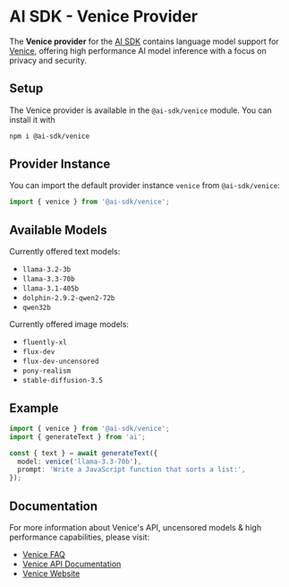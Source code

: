 # AI SDK - Venice Provider

The **Venice provider** for the [AI SDK](https://sdk.vercel.ai/docs) contains language model support for [Venice](https://venice.ai), offering high performance AI model inference with a focus on privacy and security.

## Setup

The Venice provider is available in the `@ai-sdk/venice` module. You can install it with

```bash
npm i @ai-sdk/venice
```

## Provider Instance

You can import the default provider instance `venice` from `@ai-sdk/venice`:

```ts
import { venice } from '@ai-sdk/venice';
```

## Available Models

Currently offered text models:

- `llama-3.2-3b`
- `llama-3.3-70b`
- `llama-3.1-405b`
- `dolphin-2.9.2-qwen2-72b`
- `qwen32b`

Currently offered image models:

- `fluently-xl`
- `flux-dev`
- `flux-dev-uncensored`
- `pony-realism`
- `stable-diffusion-3.5`


## Example

```ts
import { venice } from '@ai-sdk/venice';
import { generateText } from 'ai';

const { text } = await generateText({
  model: venice('llama-3.3-70b'),
  prompt: 'Write a JavaScript function that sorts a list:',
});
```

## Documentation

For more information about Venice's API, uncensored models & high performance capabilities, please visit:

- [Venice FAQ](https://docs.venice.ai/welcome/about-venice)
- [Venice API Documentation](https://docs.venice.ai/api-reference/api-spec)
- [Venice Website](https://venice.ai)

